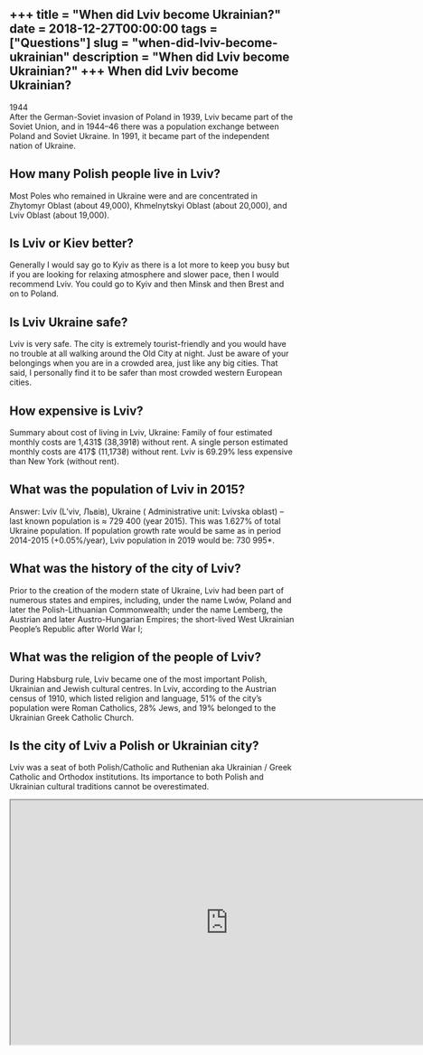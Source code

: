 +++
title = "When did Lviv become Ukrainian?"
date = 2018-12-27T00:00:00
tags = ["Questions"]
slug = "when-did-lviv-become-ukrainian"
description = "When did Lviv become Ukrainian?"
+++
When did Lviv become Ukrainian?
-------------------------------

1944  
After the German-Soviet invasion of Poland in 1939, Lviv became part of the Soviet Union, and in 1944–46 there was a population exchange between Poland and Soviet Ukraine. In 1991, it became part of the independent nation of Ukraine.

How many Polish people live in Lviv?
------------------------------------

Most Poles who remained in Ukraine were and are concentrated in Zhytomyr Oblast (about 49,000), Khmelnytskyi Oblast (about 20,000), and Lviv Oblast (about 19,000).

Is Lviv or Kiev better?
-----------------------

Generally I would say go to Kyiv as there is a lot more to keep you busy but if you are looking for relaxing atmosphere and slower pace, then I would recommend Lviv. You could go to Kyiv and then Minsk and then Brest and on to Poland.

Is Lviv Ukraine safe?
---------------------

Lviv is very safe. The city is extremely tourist-friendly and you would have no trouble at all walking around the Old City at night. Just be aware of your belongings when you are in a crowded area, just like any big cities. That said, I personally find it to be safer than most crowded western European cities.

How expensive is Lviv?
----------------------

Summary about cost of living in Lviv, Ukraine: Family of four estimated monthly costs are 1,431$ (38,391₴) without rent. A single person estimated monthly costs are 417$ (11,173₴) without rent. Lviv is 69.29% less expensive than New York (without rent).

What was the population of Lviv in 2015?
----------------------------------------

Answer: Lviv (L’viv, Львів), Ukraine ( Administrative unit: Lvivska oblast) – last known population is ≈ 729 400 (year 2015). This was 1.627% of total Ukraine population. If population growth rate would be same as in period 2014-2015 (+0.05%/year), Lviv population in 2019 would be: 730 995\*.

What was the history of the city of Lviv?
-----------------------------------------

Prior to the creation of the modern state of Ukraine, Lviv had been part of numerous states and empires, including, under the name Lwów, Poland and later the Polish-Lithuanian Commonwealth; under the name Lemberg, the Austrian and later Austro-Hungarian Empires; the short-lived West Ukrainian People’s Republic after World War I;

What was the religion of the people of Lviv?
--------------------------------------------

During Habsburg rule, Lviv became one of the most important Polish, Ukrainian and Jewish cultural centres. In Lviv, according to the Austrian census of 1910, which listed religion and language, 51% of the city’s population were Roman Catholics, 28% Jews, and 19% belonged to the Ukrainian Greek Catholic Church.

Is the city of Lviv a Polish or Ukrainian city?
-----------------------------------------------

Lviv was a seat of both Polish/Catholic and Ruthenian aka Ukrainian / Greek Catholic and Orthodox institutions. Its importance to both Polish and Ukrainian cultural traditions cannot be overestimated.

<iframe allow="accelerometer; autoplay; clipboard-write; encrypted-media; gyroscope; picture-in-picture" allowfullscreen="" class="__youtube_prefs__  epyt-is-override  no-lazyload" data-no-lazy="1" data-origheight="433" data-origwidth="770" data-skipgform_ajax_framebjll="" height="433" id="_ytid_20548" loading="lazy" src="https://www.youtube.com/embed/TQLeVO2XJc8?enablejsapi=1&autoplay=0&cc_load_policy=0&cc_lang_pref=&iv_load_policy=1&loop=0&modestbranding=0&rel=1&fs=1&playsinline=0&autohide=2&theme=dark&color=red&controls=1&" title="YouTube player" width="770"></iframe>
